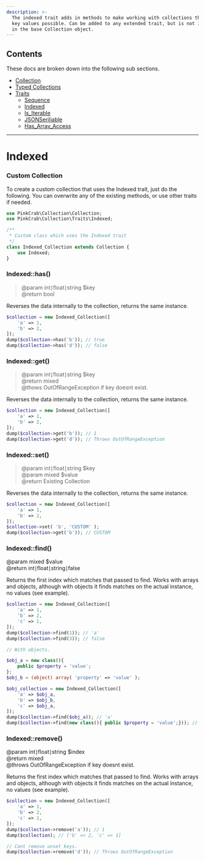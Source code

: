 ```yaml
---
description: >-
  The indexed trait adds in methods to make working with collections that have
  key values possible. Can be added to any extended trait, but is not included
  in the base Collection object.
---
```


## Contents
These docs are broken down into the following sub sections.
* [Collection](index.md)
* [Typed Collections](Typed_Collections.md)
* [Traits](Traits.md)
    * [Sequence](Trait_sequence.md)
    * [Indexed](Trait_indexed.md)
    * [Is_Iterable](Trait_is_iterable.md)
    * [JSONSeriliable](Trait_jsonserializable.md)
    * [Has_Array_Access](Trait_has_arrayaccess.md)

***

# Indexed

### Custom Collection

To create a custom collection that uses the Indexed trait, just do the following. You can overwrite any of the existing methods, or use other traits if needed.

```php
use PinkCrab\Collection\Collection;
use PinkCrab\Collection\Traits\Indexed;

/**
 * Custom class which uses the Indexed trait
 */
class Indexed_Collection extends Collection {
	use Indexed;
}
```

### Indexed::has\(\)

> @param int∣float∣string $key   
> @return bool

Reverses the data internally to the collection, returns the same instance.

```php
$collection = new Indexed_Collection([
    'a' => 1,
    'b' => 2,
]);
dump($collection->has('b')); // true
dump($collection->has('d')); // false
```

### Indexed::get\(\)

> @param int∣float∣string $key   
> @return mixed  
> @thows OutOfRangeException if key doesnt exist.

Reverses the data internally to the collection, returns the same instance.

```php
$collection = new Indexed_Collection([
    'a' => 1,
    'b' => 2,
]);
dump($collection->get('b')); // 1
dump($collection->get('d')); // Throws OutOfRangeException
```

### Indexed::set\(\)

> @param int∣float∣string $key   
> @param mixed $value  
> @return Existing Collection

Reverses the data internally to the collection, returns the same instance.

```php
$collection = new Indexed_Collection([
    'a' => 1,
    'b' => 2,
]);
$collection->set( 'b', 'CUSTOM' );
dump($collection->get('b')); // CUSTOM
```

### Indexed::find\(\)

@param mixed $value   
@return int∣float∣string∣false

Returns the first index which matches that passed to find. Works with arrays and objects, although with objects it finds matches on the actual instance, no values \(see example\).

```php
$collection = new Indexed_Collection([
    'a' => 1,
    'b' => 2,
    'c' => 1,
]);
dump($collection->find(1)); // 'a'
dump($collection->find(3)); // false

// With objects. 

$obj_a = new class(){
	public $property = 'value';
};
$obj_b = (object) array( 'property' => 'value' );

$obj_collection = new Indexed_Collection([
    'a' => $obj_a,
    'b' => $obj_b,
    'c' => $obj_a,
]);
dump($collection->find($obj_a)); // 'a'
dump($collection->find(new class(){	public $property = 'value';})); // false
```

### Indexed::remove\(\)

@param int∣float∣string $index   
@return mixed  
@throws OutOfRangeException if key doesnt exist.

Returns the first index which matches that passed to find. Works with arrays and objects, although with objects it finds matches on the actual instance, no values \(see example\).

```php
$collection = new Indexed_Collection([
    'a' => 1,
    'b' => 2,
    'c' => 1,
]);
dump($collection->remove('a')); // 1
dump($collection); // ['b' => 2, 'c' => 1]

// Cant remove unset keys.
dump($collection->remove('d')); // Throws OutOfRangeException
```

